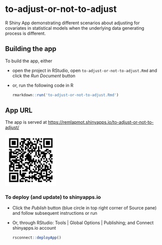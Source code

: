 
<!-- README.md is generated from README.Rmd. Please edit that file -->

# to-adjust-or-not-to-adjust

R Shiny App demonstrating different scenarios about adjusting for
covariates in statistical models when the underlying data generating
process is different.

## Building the app

To build the app, either

-   open the project in RStudio, open `to-adjust-or-not-to-adjust.Rmd`
    and click the *Run Document* button

-   or, run the following code in R

    ``` r
    rmarkdown::run('to-adjust-or-not-to-adjust.Rmd')
    ```

## App URL

The app is served at
<https://remlapmot.shinyapps.io/to-adjust-or-not-to-adjust/>

<img src="img/qrcode.svg" width="33%" />

### To deploy (and update) to shinyapps.io

-   Click the *Publish* button (blue circle in top right corner of
    Source pane) and follow subsequent instructions or run  

-   Or, through RStudio: Tools \| Global Options \| Publishing; and
    Connect shinyapps.io account

    ``` r
    rsconnect::deployApp()
    ```
